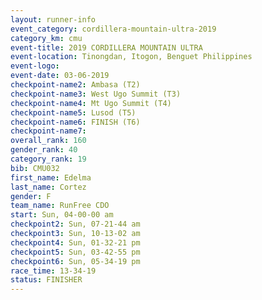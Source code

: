 ```yaml
---
layout: runner-info 
event_category: cordillera-mountain-ultra-2019 
category_km: cmu 
event-title: 2019 CORDILLERA MOUNTAIN ULTRA 
event-location: Tinongdan, Itogon, Benguet Philippines 
event-logo: 
event-date: 03-06-2019 
checkpoint-name2: Ambasa (T2) 
checkpoint-name3: West Ugo Summit (T3) 
checkpoint-name4: Mt Ugo Summit (T4) 
checkpoint-name5: Lusod (T5) 
checkpoint-name6: FINISH (T6) 
checkpoint-name7: 
overall_rank: 160
gender_rank: 40
category_rank: 19
bib: CMU032
first_name: Edelma
last_name: Cortez
gender: F
team_name: RunFree CDO
start: Sun, 04-00-00 am
checkpoint2: Sun, 07-21-44 am
checkpoint3: Sun, 10-13-02 am
checkpoint4: Sun, 01-32-21 pm
checkpoint5: Sun, 03-42-55 pm
checkpoint6: Sun, 05-34-19 pm
race_time: 13-34-19
status: FINISHER
---
```

